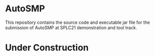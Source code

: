 # AutoSMP

This repository contains the source code and executable jar file for the submission of AutoSMP at SPLC21 demonstration and tool track. 

# Under Construction
